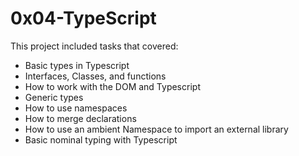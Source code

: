 # 0x04-TypeScript

This project included tasks that covered:
+ Basic types in Typescript
+ Interfaces, Classes, and functions
+ How to work with the DOM and Typescript
+ Generic types
+ How to use namespaces
+ How to merge declarations
+ How to use an ambient Namespace to import an external library
+ Basic nominal typing with Typescript
